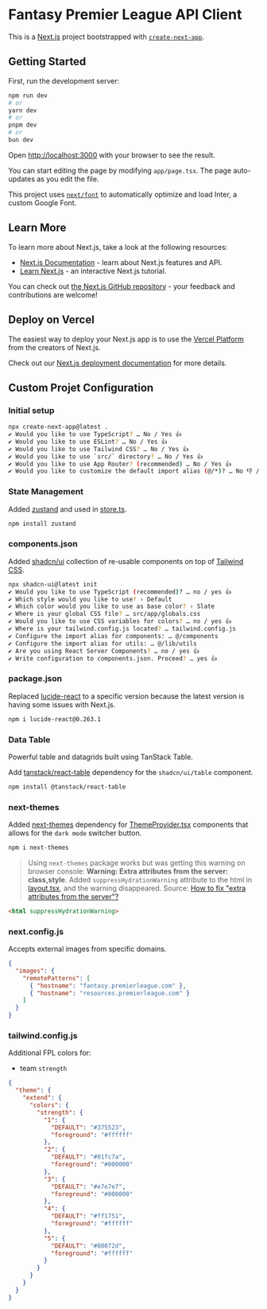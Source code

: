 # Fantasy Premier League API Client

This is a [Next.js](https://nextjs.org/) project bootstrapped with [`create-next-app`](https://github.com/vercel/next.js/tree/canary/packages/create-next-app).

## Getting Started

First, run the development server:

```bash
npm run dev
# or
yarn dev
# or
pnpm dev
# or
bun dev
```

Open [http://localhost:3000](http://localhost:3000) with your browser to see the result.

You can start editing the page by modifying `app/page.tsx`. The page auto-updates as you edit the file.

This project uses [`next/font`](https://nextjs.org/docs/basic-features/font-optimization) to automatically optimize and load Inter, a custom Google Font.

## Learn More

To learn more about Next.js, take a look at the following resources:

- [Next.js Documentation](https://nextjs.org/docs) - learn about Next.js features and API.
- [Learn Next.js](https://nextjs.org/learn) - an interactive Next.js tutorial.

You can check out [the Next.js GitHub repository](https://github.com/vercel/next.js/) - your feedback and contributions are welcome!

## Deploy on Vercel

The easiest way to deploy your Next.js app is to use the [Vercel Platform](https://vercel.com/new?utm_medium=default-template&filter=next.js&utm_source=create-next-app&utm_campaign=create-next-app-readme) from the creators of Next.js.

Check out our [Next.js deployment documentation](https://nextjs.org/docs/deployment) for more details.

## Custom Projet Configuration

### Initial setup

```bash
npx create-next-app@latest .
✔ Would you like to use TypeScript? … No / Yes 👍
✔ Would you like to use ESLint? … No / Yes 👍
✔ Would you like to use Tailwind CSS? … No / Yes 👍
✔ Would you like to use `src/` directory? … No / Yes 👍
✔ Would you like to use App Router? (recommended) … No / Yes 👍
✔ Would you like to customize the default import alias (@/*)? … No 👎 / Yes
```

### State Management

Added [zustand](https://zustand-demo.pmnd.rs/) and used in [store.ts](./src/store.ts).

```bash
npm install zustand
```

### components.json

Added [shadcn/ui](https://ui.shadcn.com/docs/installation/next) collection of re-usable components on top of [Tailwind CSS](https://tailwindcss.com/).

```bash
npx shadcn-ui@latest init
✔ Would you like to use TypeScript (recommended)? … no / yes 👍
✔ Which style would you like to use? › Default
✔ Which color would you like to use as base color? › Slate
✔ Where is your global CSS file? … src/app/globals.css
✔ Would you like to use CSS variables for colors? … no / yes 👍
✔ Where is your tailwind.config.js located? … tailwind.config.js
✔ Configure the import alias for components: … @/components
✔ Configure the import alias for utils: … @/lib/utils
✔ Are you using React Server Components? … no / yes 👍
✔ Write configuration to components.json. Proceed? … yes 👍
```

### package.json

Replaced [lucide-react](https://lucide.dev/icons/) to a specific version because the latest version is having some issues with Next.js.

```bash
npm i lucide-react@0.263.1
```

### Data Table

Powerful table and datagrids built using TanStack Table.

Add [tanstack/react-table](https://tanstack.com/table/v8) dependency for the `shadcn/ui/table` component.

```bash
npm install @tanstack/react-table
```

### next-themes

Added [next-themes](https://www.npmjs.com/package/next-themes) dependency for [ThemeProvider.tsx](./src/components/ThemeProvider.tsx) components that allows for the `dark mode` switcher button.

```bash
npm i next-themes
```

> Using `next-themes` package works but was getting this warning on browser console: **Warning: Extra attributes from the server: class,style**. Added `suppressHydrationWarning` attribute to the html in [layout.tsx](./src/app/layout.tsx), and the warning disappeared. Source: [How to fix "extra attributes from the server"?](https://www.reddit.com/r/nextjs/comments/138smpm/how_to_fix_extra_attributes_from_the_server_error/)

```html
<html suppressHydrationWarning>
```

### next.config.js

Accepts external images from specific domains.

```json
{
  "images": {
    "remotePatterns": [
      { "hostname": "fantasy.premierleague.com" },
      { "hostname": "resources.premierleague.com" }
    ]
  }
}
```

### tailwind.config.js

Additional FPL colors for:

- team `strength`

```json
{
  "theme": {
    "extend": {
      "colors": {
        "strength": {
          "1": {
            "DEFAULT": "#375523",
            "foreground": "#ffffff"
          },
          "2": {
            "DEFAULT": "#01fc7a",
            "foreground": "#000000"
          },
          "3": {
            "DEFAULT": "#e7e7e7",
            "foreground": "#000000"
          },
          "4": {
            "DEFAULT": "#ff1751",
            "foreground": "#ffffff"
          },
          "5": {
            "DEFAULT": "#80072d",
            "foreground": "#ffffff"
          }
        }
      }
    }
  }
}
```

